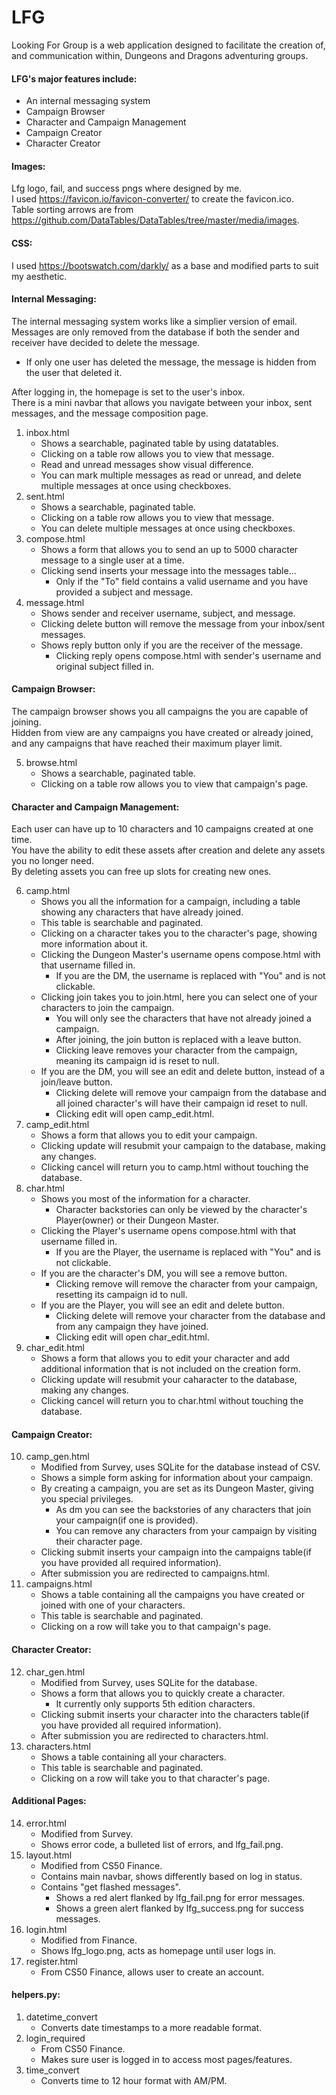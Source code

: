 # LFG
Looking For Group is a web application designed to facilitate the creation of, and communication within, Dungeons and Dragons adventuring groups.  
#### LFG's major features include:
- An internal messaging system
- Campaign Browser
- Character and Campaign Management
- Campaign Creator
- Character Creator

#### Images:
Lfg logo, fail, and success pngs where designed by me.  
I used https://favicon.io/favicon-converter/ to create the favicon.ico.  
Table sorting arrows are from https://github.com/DataTables/DataTables/tree/master/media/images.

#### CSS:
I used https://bootswatch.com/darkly/ as a base and modified parts to suit my aesthetic.

#### Internal Messaging:
The internal messaging system works like a simplier version of email.  
Messages are only removed from the database if both the sender and receiver have decided to delete the message.  
- If only one user has deleted the message, the message is hidden from the user that deleted it.

After logging in, the homepage is set to the user's inbox.  
There is a mini navbar that allows you navigate between your inbox, sent messages, and the message composition page.
1. inbox.html
   - Shows a searchable, paginated table by using datatables.
   - Clicking on a table row allows you to view that message.
   - Read and unread messages show visual difference.
   - You can mark multiple messages as read or unread, and delete multiple messages at once using checkboxes.
2. sent.html
   - Shows a searchable, paginated table.
   - Clicking on a table row allows you to view that message.
   - You can delete multiple messages at once using checkboxes.
3. compose.html
   - Shows a form that allows you to send an up to 5000 character message to a single user at a time.
   - Clicking send inserts your message into the messages table...
     - Only if the "To" field contains a valid username and you have provided a subject and message.
4. message.html
   - Shows sender and receiver username, subject, and message.
   - Clicking delete button will remove the message from your inbox/sent messages.
   - Shows reply button only if you are the receiver of the message.
     - Clicking reply opens compose.html with sender's username and original subject filled in.

#### Campaign Browser:
The campaign browser shows you all campaigns the you are capable of joining.  
Hidden from view are any campaigns you have created or already joined, and any campaigns that have reached their maximum player limit.

5. browse.html
   - Shows a searchable, paginated table.
   - Clicking on a table row allows you to view that campaign's page.

#### Character and Campaign Management:
Each user can have up to 10 characters and 10 campaigns created at one time.  
You have the ability to edit these assets after creation and delete any assets you no longer need.  
By deleting assets you can free up slots for creating new ones.

6. camp.html
   - Shows you all the information for a campaign, including a table showing any characters that have already joined.
   - This table is searchable and paginated.
   - Clicking on a character takes you to the character's page, showing more information about it.
   - Clicking the Dungeon Master's username opens compose.html with that username filled in.
     - If you are the DM, the username is replaced with "You" and is not clickable.
   - Clicking join takes you to join.html, here you can select one of your characters to join the campaign.
     - You will only see the characters that have not already joined a campaign.
     - After joining, the join button is replaced with a leave button.
     - Clicking leave removes your character from the campaign, meaning its campaign id is reset to null.
   - If you are the DM, you will see an edit and delete button, instead of a join/leave button.
     - Clicking delete will remove your campaign from the database and all joined character's will have their campaign id reset to null.
     - Clicking edit will open camp_edit.html.
7. camp_edit.html
   - Shows a form that allows you to edit your campaign.
   - Clicking update will resubmit your campaign to the database, making any changes.
   - Clicking cancel will return you to camp.html without touching the database.
8. char.html
   - Shows you most of the information for a character.
     - Character backstories can only be viewed by the character's Player(owner) or their Dungeon Master.
   - Clicking the Player's username opens compose.html with that username filled in.
     - If you are the Player, the username is replaced with "You" and is not clickable.
   - If you are the character's DM, you will see a remove button.
     - Clicking remove will remove the character from your campaign, resetting its campaign id to null.
   - If you are the Player, you will see an edit and delete button.
     - Clicking delete will remove your character from the database and from any campaign they have joined.
     - Clicking edit will open char_edit.html.
9. char_edit.html
   - Shows a form that allows you to edit your character and add additional information that is not included on the creation form.
   - Clicking update will resubmit your caharacter to the database, making any changes.
   - Clicking cancel will return you to char.html without touching the database.

#### Campaign Creator:
10. camp_gen.html
    - Modified from Survey, uses SQLite for the database instead of CSV.
    - Shows a simple form asking for information about your campaign.
    - By creating a campaign, you are set as its Dungeon Master, giving you special privileges.
      - As dm you can see the backstories of any characters that join your campaign(if one is provided).
      - You can remove any characters from your campaign by visiting their character page.
    - Clicking submit inserts your campaign into the campaigns table(if you have provided all required information).
    - After submission you are redirected to campaigns.html.
11. campaigns.html
     - Shows a table containing all the campaigns you have created or joined with one of your characters.
     - This table is searchable and paginated.
     - Clicking on a row will take you to that campaign's page.

#### Character Creator:
12. char_gen.html
    - Modified from Survey, uses SQLite for the database.
    - Shows a form that allows you to quickly create a character.
      - It currently only supports 5th edition characters.
    - Clicking submit inserts your character into the characters table(if you have provided all required information).
    - After submission you are redirected to characters.html.
13. characters.html
    - Shows a table containing all your characters.
    - This table is searchable and paginated.
    - Clicking on a row will take you to that character's page.

#### Additional Pages:
14. error.html
    - Modified from Survey.
    - Shows error code, a bulleted list of errors, and lfg_fail.png.
15. layout.html
    - Modified from CS50 Finance.
    - Contains main navbar, shows differently based on log in status.
    - Contains "get flashed messages".
      - Shows a red alert flanked by lfg_fail.png for error messages.
      - Shows a green alert flanked by lfg_success.png for success messages.
16. login.html
    - Modified from Finance.
    - Shows lfg_logo.png, acts as homepage until user logs in.
17. register.html
    - From CS50 Finance, allows user to create an account.

#### helpers.py:
1. datetime_convert  
   - Converts date timestamps to a more readable format.
2. login_required  
   - From CS50 Finance.
   - Makes sure user is logged in to access most pages/features.  
3. time_convert  
   - Converts time to 12 hour format with AM/PM.
